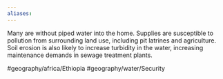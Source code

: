 ```yaml
---
aliases: 
---
```

Many are without piped water into the home. Supplies are susceptible to pollution from surrounding land use, including pit latrines and agriculture. Soil erosion is also likely to increase turbidity in the water, increasing maintenance demands in sewage treatment plants.


#geography/africa/Ethiopia 
#geography/water/Security 